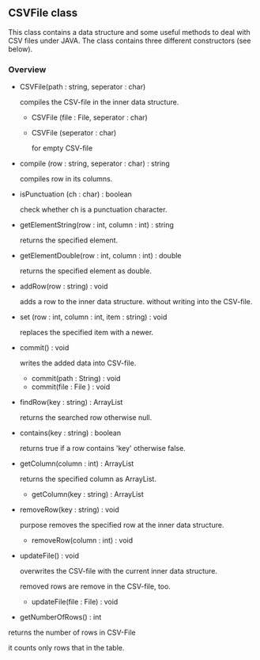 ## CSVFile class

This class contains a data structure and some useful methods 
to deal with CSV files under JAVA. The class contains three different
constructors (see below).

### Overview

* CSVFile(path : string, seperator : char)

    compiles the CSV-file in the inner data structure.

    * CSVFile (file : File, seperator : char)


    * CSVFile (seperator : char)

        for empty CSV-file

* compile (row : string, seperator : char) : string

    compiles row in its columns.

* isPunctuation (ch : char) : boolean
 
    check whether ch is a punctuation character.

* getElementString(row : int, column : int) : string
 
 	returns the specified element.
 
 * getElementDouble(row : int, column : int) : double
 
    returns the specified element as double.
 
* addRow(row : string) : void
 
    adds a row to the inner data structure. without writing into the CSV-file.

* set (row : int, column : int, item : string) : void
 
    replaces the specified item with a newer.
 
* commit() : void 
 
    writes the added data into CSV-file.
  
    * commit(path : String) : void
    * commit(file : File ) : void
 
* findRow(key : string) : ArrayList<String>
 
  	returns the searched row otherwise null.

* contains(key : string) : boolean
 
    returns true if a row contains 'key' otherwise false.
  
* getColumn(column : int) : ArrayList<String>
 
    returns the specified column as ArrayList.
  
    * getColumn(key : string) : ArrayList<String>
 
* removeRow(key : string) : void 
 
 	purpose removes the specified row at the inner data structure.
  
    * removeRow(column : int) : void

* updateFile() : void
 
    overwrites the CSV-file with the current inner data structure.
    
    removed rows are remove in the CSV-file, too.
 
    * updateFile(file : File) : void
  
* getNumberOfRows() : int

 returns the number of rows in CSV-File
 
 it counts only rows that in the table.
